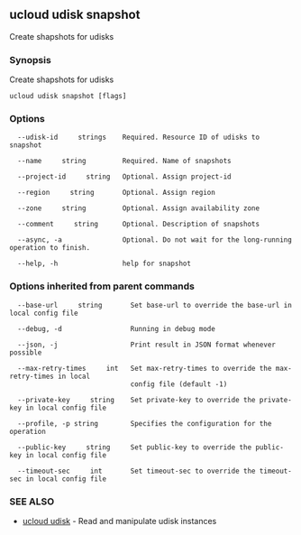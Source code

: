 ## ucloud udisk snapshot

Create shapshots for udisks

### Synopsis

Create shapshots for udisks

```
ucloud udisk snapshot [flags]
```

### Options

```
  --udisk-id     strings    Required. Resource ID of udisks to snapshot 

  --name     string         Required. Name of snapshots 

  --project-id     string   Optional. Assign project-id 

  --region     string       Optional. Assign region 

  --zone     string         Optional. Assign availability zone 

  --comment     string      Optional. Description of snapshots 

  --async, -a               Optional. Do not wait for the long-running operation to finish. 

  --help, -h                help for snapshot 

```

### Options inherited from parent commands

```
  --base-url     string       Set base-url to override the base-url in local config file 

  --debug, -d                 Running in debug mode 

  --json, -j                  Print result in JSON format whenever possible 

  --max-retry-times     int   Set max-retry-times to override the max-retry-times in local
                              config file (default -1) 

  --private-key     string    Set private-key to override the private-key in local config file 

  --profile, -p string        Specifies the configuration for the operation 

  --public-key     string     Set public-key to override the public-key in local config file 

  --timeout-sec     int       Set timeout-sec to override the timeout-sec in local config file 

```

### SEE ALSO

* [ucloud udisk](developer/cli/cmd/ucloud/udisk)	 - Read and manipulate udisk instances

